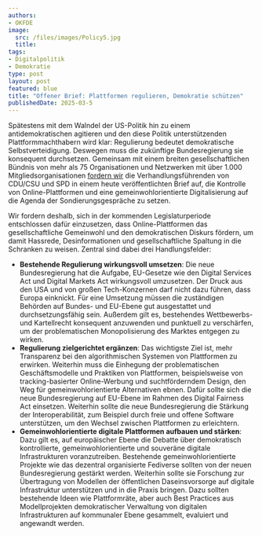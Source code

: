 ```yaml
---
authors:
- OKFDE
image: 
  src: /files/images/Policy5.jpg
  title:
tags:
- Digitalpolitik
- Demokratie
type: post
layout: post
featured: blue
title: "Offener Brief: Plattformen regulieren, Demokratie schützen"
publishedDate: 2025-03-5
---
```


Spätestens mit dem Walndel der US-Politik hin zu einem antidemokratischen agitieren und den diese Politik unterstützenden Plattformmachthabern wird klar: Regulierung bedeutet demokratische Selbstverteidigung. Deswegen muss die zukünftige Bundesregierung sie konsequent durchsetzen. 
Gemeinsam mit einem breiten gesellschaftlichen Bündnis von mehr als 75 Organisationen und Netzwerken mit über 1.000 Mitgliedsorganisationen [fordern wir](https://digitalegesellschaft.de/2025/03/offener-brief-demokratie-schuetzen-gemeinwohl-foerdern/) die Verhandlungsführenden von CDU/CSU und SPD in einem heute veröffentlichten Brief auf, die Kontrolle von Online-Plattformen und eine gemeinwohlorientierte Digitalisierung auf die Agenda der Sondierungsgespräche zu setzen.

Wir fordern deshalb, sich in der kommenden Legislaturperiode entschlossen dafür einzusetzen, dass Online-Plattformen das gesellschaftliche Gemeinwohl und den demokratischen Diskurs fördern, um damit Hassrede, Desinformationen und gesellschaftliche Spaltung in die Schranken zu weisen. Zentral sind dabei drei Handlungsfelder:
* **Bestehende Regulierung wirkungsvoll umsetzen**: Die neue Bundesregierung hat die Aufgabe, EU-Gesetze wie den Digital Services Act und Digital Markets Act wirkungsvoll umzusetzen. Der Druck aus den USA und von großen Tech-Konzernen darf nicht dazu führen, dass Europa einknickt. Für eine Umsetzung müssen die zuständigen Behörden auf Bundes- und EU-Ebene gut ausgestattet und durchsetzungsfähig sein. Außerdem gilt es, bestehendes Wettbewerbs- und Kartellrecht konsequent anzuwenden und punktuell zu verschärfen, um der problematischen Monopolisierung des Marktes entgegen zu wirken.
* **Regulierung zielgerichtet ergänzen**: Das wichtigste Ziel ist, mehr Transparenz bei den algorithmischen Systemen von Plattformen zu erwirken. Weiterhin muss die Einhegung der problematischen Geschäftsmodelle und Praktiken von Plattformen, beispielsweise von tracking-basierter Online-Werbung und suchtförderndem Design, den Weg für gemeinwohlorientierte Alternativen ebnen. Dafür sollte sich die neue Bundesregierung auf EU-Ebene im Rahmen des Digital Fairness Act einsetzen. Weiterhin sollte die neue Bundesregierung die Stärkung der Interoperabilität, zum Beispiel durch freie und offene Software unterstützen, um den Wechsel zwischen Plattformen zu erleichtern.
* **Gemeinwohlorientierte digitale Plattformen aufbauen und stärken**: Dazu gilt es, auf europäischer Ebene die Debatte über demokratisch kontrollierte, gemeinwohlorientierte und souveräne digitale Infrastrukturen voranzutreiben. Bestehende gemeinwohlorientierte Projekte wie das dezentral organisierte Fediverse sollten von der neuen Bundesregierung gestärkt werden. Weiterhin sollte sie Forschung zur Übertragung von Modellen der öffentlichen Daseinsvorsorge auf digitale Infrastruktur unterstützen und in die Praxis bringen. Dazu sollten bestehende Ideen wie Plattformräte, aber auch Best Practices aus Modellprojekten demokratischer Verwaltung von digitalen Infrastrukturen auf kommunaler Ebene gesammelt, evaluiert und angewandt werden.

